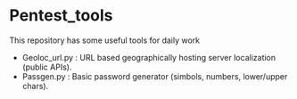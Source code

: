 # Pentest_tools

This repository has some useful tools for daily work

- Geoloc_url.py : URL based geographically hosting server localization (public APIs). 
- Passgen.py   : Basic password generator (simbols, numbers, lower/upper chars).
